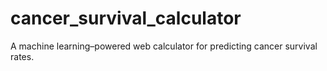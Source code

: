 # cancer_survival_calculator
A machine learning–powered web calculator for predicting cancer survival rates.
